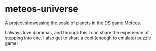 # meteos-universe
A project showcasing the scale of planets in the DS game Meteos.

I always love dioramas, and through this I can share the experience of stepping into one. I also get to share a cool (enough to emulate) puzzle game!
